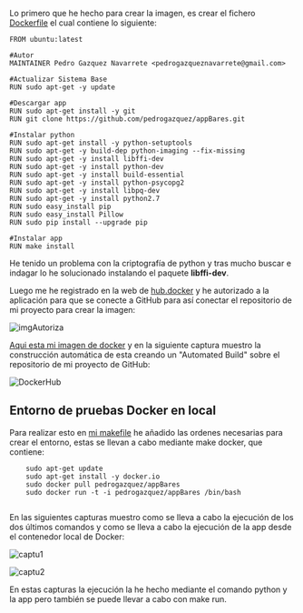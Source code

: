 Lo primero que he hecho para crear la imagen, es crear el fichero [Dockerfile](https://github.com/pedrogazquez/appBares/blob/master/Dockerfile) el cual contiene lo siguiente:
```
FROM ubuntu:latest

#Autor
MAINTAINER Pedro Gazquez Navarrete <pedrogazqueznavarrete@gmail.com>

#Actualizar Sistema Base
RUN sudo apt-get -y update

#Descargar app
RUN sudo apt-get install -y git
RUN git clone https://github.com/pedrogazquez/appBares.git

#Instalar python
RUN sudo apt-get install -y python-setuptools
RUN sudo apt-get -y build-dep python-imaging --fix-missing
RUN sudo apt-get -y install libffi-dev
RUN sudo apt-get -y install python-dev
RUN sudo apt-get -y install build-essential
RUN sudo apt-get -y install python-psycopg2
RUN sudo apt-get -y install libpq-dev
RUN sudo apt-get -y install python2.7
RUN sudo easy_install pip
RUN sudo easy_install Pillow
RUN sudo pip install --upgrade pip

#Instalar app
RUN make install
```
He tenido un problema con la criptografía de python y tras mucho buscar e indagar lo he solucionado instalando el paquete **libffi-dev**.

Luego me he registrado en la web de [hub.docker](https://hub.docker.com/) y he autorizado a la aplicación para que se conecte a GitHub para así conectar el repositorio de mi proyecto para crear la imagen:

![imgAutoriza](http://i1042.photobucket.com/albums/b422/Pedro_Gazquez_Navarrete/Captura%20de%20pantalla%20de%202015-12-05%20135317_zpsjamrchxm.png)

[Aqui esta mi imagen de docker](https://hub.docker.com/r/pedrogazquez/proyecto-iv/) y en la siguiente captura muestro la construcción automática de esta creando un "Automated Build" sobre el repositorio de mi proyecto de GitHub:

![DockerHub](http://i1042.photobucket.com/albums/b422/Pedro_Gazquez_Navarrete/Captura%20de%20pantalla%20de%202015-12-10%20133939_zpsxdwwnyfs.png)

## Entorno de pruebas Docker en local

Para realizar esto en [mi makefile](https://github.com/pedrogazquez/appBares/blob/master/Makefile) he añadido las ordenes necesarias para crear el entorno, estas se llevan a cabo mediante make docker, que contiene:

```
	sudo apt-get update
 	sudo apt-get install -y docker.io
 	sudo docker pull pedrogazquez/appBares
 	sudo docker run -t -i pedrogazquez/appBares /bin/bash
 	
```

En las siguientes capturas muestro como se lleva a cabo la ejecución de los dos últimos comandos y como se lleva a cabo la ejecución de la app desde el contenedor local de Docker:

![captu1](http://i1042.photobucket.com/albums/b422/Pedro_Gazquez_Navarrete/Captura%20de%20pantalla%20de%202015-12-10%20143906_zpsyzjp3w8p.png)

![captu2](http://i1042.photobucket.com/albums/b422/Pedro_Gazquez_Navarrete/Captura%20de%20pantalla%20de%202015-12-10%20143906_zpsyzjp3w8p.png)

En estas capturas la ejecución la he hecho mediante el comando python y la app pero también se puede llevar a cabo con make run.
